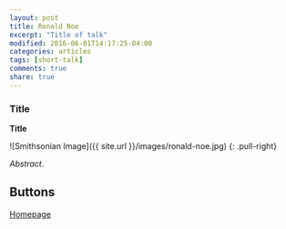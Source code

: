 ```yaml
---
layout: post
title: Ronald Noe
excerpt: "Title of talk"
modified: 2016-06-01T14:17:25-04:00
categories: articles
tags: [short-talk]
comments: true
share: true
---
```


### Title

**Title**

![Smithsonian Image]({{ site.url }}/images/ronald-noe.jpg)
{: .pull-right}

*Abstract*.


## Buttons

<div markdown="0"><a href="https://sites.google.com/site/ronaldnoe/" class="btn">Homepage</a></div>
